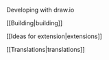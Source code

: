 Developing with draw.io

[[Building|building]]

[[Ideas for extension|extensions]]

[[Translations|translations]]